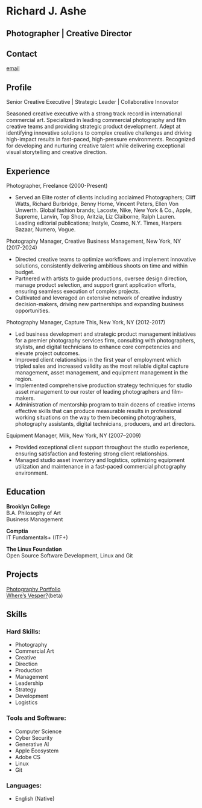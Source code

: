 # **Richard J. Ashe**  
## Photographer | Creative Director  
  
## Contact  
[email](mailto:me@richardashe.io)  
  
  
## Profile  
Senior Creative Executive | Strategic Leader | Collaborative Innovator  
  
Seasoned creative executive with a strong track record in international commercial art. Specialized in leading commercial photography and film creative teams and providing strategic product development. Adept at identifying innovative solutions to complex creative challenges and driving high-impact results in fast-paced, high-pressure environments. Recognized for developing and nurturing creative talent while delivering exceptional visual storytelling and creative direction.  
  
  
## Experience  
  
Photographer, Freelance (2000-Present)  
* Served an Elite roster of clients including acclaimed Photographers; Cliff Watts, Richard Burbridge, Benny Horne, Vincent Peters, Ellen Von Unwerth. Global fashion brands; Lacoste, Nike, New York & Co., Apple, Supreme, Lanvin, Top Shop, Aritzia, Liz Claiborne, Ralph Lauren. Leading editorial publications; Instyle, Cosmo, N.Y. Times, Harpers Bazaar, Numero, Vogue.  
  
Photography Manager, Creative Business Management, New York, NY (2017-2024)  
* Directed creative teams to optimize workflows and implement innovative solutions, consistently delivering ambitious shoots on time and within budget.  
* Partnered with artists to guide productions, oversee design direction, manage product selection, and support grant application efforts, ensuring seamless execution of complex projects.  
* Cultivated and leveraged an extensive network of creative industry decision-makers, driving new partnerships and expanding business opportunities.  
  
Photography Manager, Capture This, New York, NY (2012-2017)  
* Led business development and strategic product management initiatives for a premier photography services firm, consulting with photographers, stylists, and digital technicians to enhance core competencies and elevate project outcomes.  
* Improved client relationships in the first year of employment which tripled sales and increased validity as the most reliable digital capture management, asset management, and equipment management in the region.  
* Implemented comprehensive production strategy techniques for studio asset management to our roster of leading photographers and film-makers.  
* Administration of mentorship program to train dozens of creative interns effective skills that can produce measurable results in professional working situations on the way to them becoming photographers, photography assistants, digital technicians, producers, and art directors.  
  
Equipment Manager, Milk, New York, NY (2007–2009)  
* Provided exceptional client support throughout the studio experience, ensuring satisfaction and fostering strong client relationships.  
* Managed studio asset inventory and logistics, optimizing equipment utilization and maintenance in a fast-paced commercial photography environment.  
   
  
## Education  
  
**Brooklyn College**  
B.A. Philosophy of Art  
Business Management  
  
**Comptia**  
IT Fundamentals+ (ITF+)  
  
**The Linux Foundation**  
Open Source Software Development, Linux and Git  
  
  
## Projects  
[Photography Portfolio](https://richardashe.com)  
[Where’s Vesper?](https://dozingbats.com)(beta)  
  
  
## Skills  
  
### Hard Skills:  
* Photography  
* Commercial Art  
* Creative   
* Direction  
* Production  
* Management  
* Leadership  
* Strategy  
* Development  
* Logistics  
  
### Tools and Software:  
* Computer Science  
* Cyber Security  
* Generative AI  
* Apple Ecosystem  
* Adobe CS  
* Linux  
* Git  
  
### Languages:  
* English (Native)  
